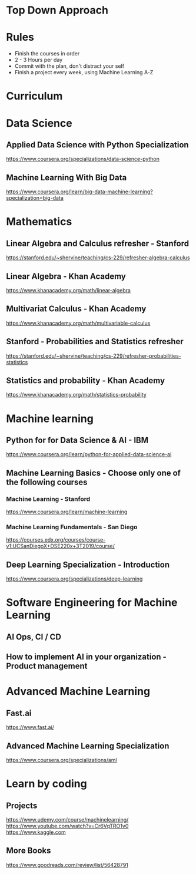 # Top Down Approach

# Rules
- Finish the courses in order
- 2 - 3 Hours per day
- Commit with the plan, don't distract your self
- Finish a project every week, using Machine Learning A-Z 


# Curriculum

# Data Science
## Applied Data Science with Python Specialization
https://www.coursera.org/specializations/data-science-python

## Machine Learning With Big Data
https://www.coursera.org/learn/big-data-machine-learning?specialization=big-data


# Mathematics

## Linear Algebra and Calculus refresher - Stanford
https://stanford.edu/~shervine/teaching/cs-229/refresher-algebra-calculus

## Linear Algebra - Khan Academy
https://www.khanacademy.org/math/linear-algebra

## Multivariat Calculus - Khan Academy
https://www.khanacademy.org/math/multivariable-calculus

## Stanford - Probabilities and Statistics refresher
https://stanford.edu/~shervine/teaching/cs-229/refresher-probabilities-statistics

## Statistics and probability - Khan Academy
https://www.khanacademy.org/math/statistics-probability


# Machine learning

## Python for for Data Science & AI - IBM
https://www.coursera.org/learn/python-for-applied-data-science-ai

## Machine Learning Basics - Choose only one of the following courses
### Machine Learning - Stanford
https://www.coursera.org/learn/machine-learning

### Machine Learning Fundamentals - San Diego
https://courses.edx.org/courses/course-v1:UCSanDiegoX+DSE220x+3T2019/course/

## Deep Learning Specialization - Introduction
https://www.coursera.org/specializations/deep-learning


# Software Engineering for Machine Learning
## AI Ops, CI / CD 
## How to implement AI in your organization - Product management


# Advanced Machine Learning
## Fast.ai
https://www.fast.ai/
## Advanced Machine Learning Specialization
https://www.coursera.org/specializations/aml


# Learn by coding
## Projects
https://www.udemy.com/course/machinelearning/ <br/>
https://www.youtube.com/watch?v=Cr6VqTRO1v0 <br/>
https://www.kaggle.com

## More Books
https://www.goodreads.com/review/list/56428791
